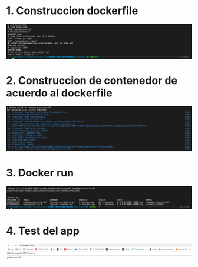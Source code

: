 # 1. Construccion dockerfile

![](assets/punto07-2.png)

# 2. Construccion de contenedor de acuerdo al dockerfile

![](assets/punto07-1.png)

# 3. Docker run

![](assets/punto07-3.png)

# 4. Test del app

![](assets/punto07-4.png)

